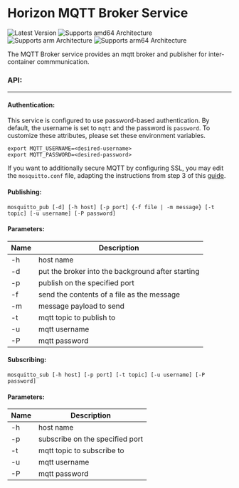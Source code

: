 # Horizon MQTT Broker Service

![Latest Version][mqtt-version-shield]
![Supports amd64 Architecture][mqtt-amd64-shield]
![Supports arm Architecture][mqtt-arm-shield]
![Supports arm64 Architecture][mqtt-arm64-shield]

The MQTT Broker service provides an mqtt broker and publisher for inter-container commmunication. 

### **API:** 
---
#### Authentication:

This service is configured to use password-based authentication. By default, the username is set to `mqtt` and the password is `password`. To customize these attributes, please set these environment variables.

```
export MQTT_USERNAME=<desired-username>
export MQTT_PASSWORD=<desired-password>
```

If you want to additionally secure MQTT by configuring SSL, you may edit the `mosquitto.conf` file, adapting the instructions from step 3 of this [guide](https://www.digitalocean.com/community/tutorials/how-to-install-and-secure-the-mosquitto-mqtt-messaging-broker-on-debian-10#step-3-%E2%80%94-configuring-mqtt-ssl).

#### Publishing:

```
mosquitto_pub [-d] [-h host] [-p port] {-f file | -m message} [-t topic] [-u username] [-P password]
```

#### Parameters:

| Name | Description |
| ---- | ---------------- |
| -h | host name | 
| -d | put the broker into the background after starting |
| -p | publish on the specified port |
| -f | send the contents of a file as the message | 
| -m | message payload to send | 
| -t | mqtt topic to publish to |
| -u | mqtt username |
| -P | mqtt password |

#### Subscribing:

```
mosquitto_sub [-h host] [-p port] [-t topic] [-u username] [-P password]
```

#### Parameters:

| Name | Description |
| ---- | ---------------- |
| -h | host name |  
| -p | subscribe on the specified port |
| -t | mqtt topic to subscribe to |
| -u | mqtt username |
| -P | mqtt password |

[mqtt-version-shield]: https://img.shields.io/badge/version-1.0.0-blue.svg
[mqtt-amd64-shield]: https://img.shields.io/badge/amd64-yes-green.svg
[mqtt-arm-shield]: https://img.shields.io/badge/arm-yes-green.svg
[mqtt-arm64-shield]: https://img.shields.io/badge/arm64-yes-green.svg

